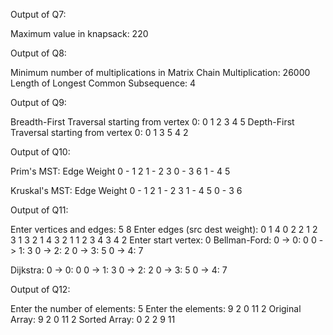 Output of Q7:

Maximum value in knapsack: 220

Output of Q8:

Minimum number of multiplications in Matrix Chain Multiplication: 26000
Length of Longest Common Subsequence: 4


Output of Q9: 

Breadth-First Traversal starting from vertex 0: 0 1 2 3 4 5
Depth-First Traversal starting from vertex 0: 0 1 3 5 4 2

Output of Q10:

Prim's MST:
Edge    Weight
0 - 1   2
1 - 2   3
0 - 3   6
1 - 4   5

Kruskal's MST:
Edge    Weight
0 - 1   2
1 - 2   3
1 - 4   5
0 - 3   6


Output of Q11:

Enter vertices and edges: 
5 8
Enter edges (src dest weight):
0 1 4
0 2 2
1 2 3
1 3 2
1 4 3
2 1 1
2 3 4
3 4 2
Enter start vertex: 0
Bellman-Ford:
0 -> 0: 0
0 -> 1: 3
0 -> 2: 2
0 -> 3: 5
0 -> 4: 7

Dijkstra:
0 -> 0: 0
0 -> 1: 3
0 -> 2: 2
0 -> 3: 5
0 -> 4: 7



Output of Q12:

Enter the number of elements: 5
Enter the elements: 9 2 0 11 2
Original Array: 9 2 0 11 2 
Sorted Array: 0 2 2 9 11 